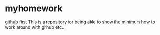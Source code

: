 # myhomework
github first
This is a repository for being able to show the minimum how to work around with github etc..
